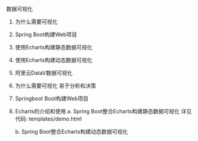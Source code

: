 数据可视化

1. 为什么需要可视化
2. Spring Boot构建Web项目
3. 使用Echarts构建静态数据可视化
4. 使用Echarts构建动态数据可视化
5. 阿里云DataV数据可视化


1. 为什么需要可视化
    易于分析和决策


2. Springboot Boot构建Web项目


3. Echarts的介绍和使用
    a. Spring Boot整合Echarts构建静态数据可视化
    详见代码: templates/demo.html


    b. Spring Boot整合Echarts构建动态数据可视化










